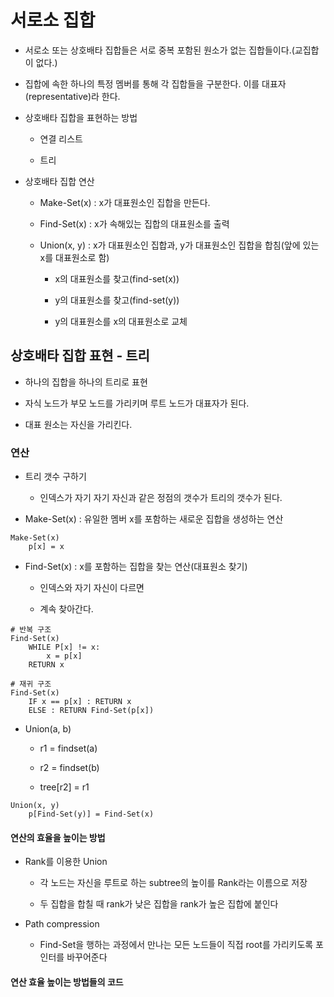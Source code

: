 # 서로소 집합

- 서로소 또는 상호배타 집합들은 서로 중복 포함된 원소가 없는 집합들이다.(교집합이 없다.)

- 집합에 속한 하나의 특정 멤버를 통해 각 집합들을 구분한다. 이를 대표자(representative)라 한다.

- 상호배타 집합을 표현하는 방법

    - 연결 리스트

    - 트리

- 상호배타 집합 연산

    - Make-Set(x) : x가 대표원소인 집합을 만든다.

    - Find-Set(x) : x가 속해있는 집합의 대표원소를 출력

    - Union(x, y) : x가 대표원소인 집합과, y가 대표원소인 집합을 합침(앞에 있는 x를 대표원소로 함)

        - x의 대표원소를 찾고(find-set(x))

        - y의 대표원소를 찾고(find-set(y))

        - y의 대표원소를 x의 대표원소로 교체

## 상호배타 집합 표현 - 트리

- 하나의 집합을 하나의 트리로 표현

- 자식 노드가 부모 노드를 가리키며 루트 노드가 대표자가 된다.

- 대표 원소는 자신을 가리킨다.

### 연산

- 트리 갯수 구하기

    - 인덱스가 자기 자기 자신과 같은 정점의 갯수가 트리의 갯수가 된다.

- Make-Set(x) : 유일한 멤버 x를 포함하는 새로운 집합을 생성하는 연산

```
Make-Set(x)
    p[x] = x
```

- Find-Set(x) : x를 포함하는 집합을 찾는 연산(대표원소 찾기)

    - 인덱스와 자기 자신이 다르면

    - 계속 찾아간다.

```
# 반복 구조
Find-Set(x)
    WHILE P[x] != x:
        x = p[x]
    RETURN x
```

```
# 재귀 구조
Find-Set(x)
    IF x == p[x] : RETURN x
    ELSE : RETURN Find-Set(p[x])
```

- Union(a, b)

    - r1 = findset(a)

    - r2 = findset(b)

    - tree[r2] = r1

```
Union(x, y)
    p[Find-Set(y)] = Find-Set(x)
```

#### 연산의 효율을 높이는 방법

- Rank를 이용한 Union

    - 각 노드는 자신을 루트로 하는 subtree의 높이를 Rank라는 이름으로 저장

    - 두 집합을 합칠 때 rank가 낮은 집합을 rank가 높은 집합에 붙인다

- Path compression

    - Find-Set을 행하는 과정에서 만나는 모든 노드들이 직접 root를 가리키도록 포인터를 바꾸어준다

#### 연산 효율 높이는 방법들의 코드

```

```
